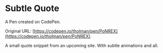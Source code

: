 # Subtle Quote

A Pen created on CodePen.

Original URL: [https://codepen.io/tholman/pen/PoNREX](https://codepen.io/tholman/pen/PoNREX).

A small quote snippet from an upcoming site. With subtle animations and all.